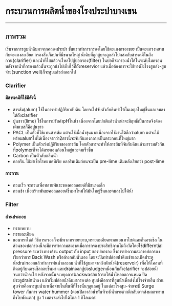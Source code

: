 # กระบวนการผลิตน้ำของโรงประปาบางเขน
---
## ภาพรวม
   เริ่มจากการสูบน้ำดิบมาจากคลองประปา ขั้นแรกทำการกรองโดยใช้ตะแกงกรองขยะ เป็นตะแกรงหยาบกับตะแกงละเอียด กรองสิ่งเจือปนที่มีขนาดใหญ่ น้ำดิบที่ถูกสูบจะถูกส่งไปผสมกับสารเคมีในถังกวน(clarifier) และน้ำที่ใสแล้วจะไหลไปสู่บ่อกรอง(filter) ในบ่อก็จะกรองน้ำได้ในระดับไมครอน หลังจากน้ำที่กรองแล้วนั้นจะถูกนำไปเก็บไว้ที่ถังreservior แล้วเมื่อต้องการจะใช้ทางฝั่งโรงสูบส่ง-สูบจ่าย(sunction well)ก็จะสูบแล้วส่งออกไป
### Clarifier
#### มีสารเคมีที่ใช้มีดังนี้
+ สารส้ม(alum) ใช้ในการทำปฏิกิริยากับดิน โดยจะไปจับตัวกับดินทำให้โมเลกุลใหญ่ขึ้นและจมลงใต้ถังclarifier
+ ปูนขาว(lime) ใช้ในการปรับค่าpHในน้ำ เนื่องจากโดยปกติแล้วน้ำเน่าจะมีฤทธิ์เป็นกรดจึงต้องเติมเบสก็คือปูนขาว
+ PACL เป็นตัวที่ใช้แทนสารส้ม แต่จะใช้เมื่อน้ำขุ่นมากเนื่องจากใช้งานได้ดีกว่าalum แต่จะใช้พร้อมalumไม่ได้เนื่องจากว่า2สารนี้จะจับกันเองกลายเป็นตระกอนที่ใหญ่มาก
+ Polymer เป็นตัวเร่งปฏิกิริยาของสารส้ม โดยตัวสารจะทำให้สารส้มที่จับกับดินแล้วมารวมตัวกันที่polymerก็จะได้ตระกอนก้อนใหญ่และจมเร็วขึ้น
+ Carbon เป็นตัวดับกลิ่นน้ำ
+ คลอรีน ใช้ฆ่าเชื้อโรคแบคทีเรีย คลอรีนเติมก่อนจะเป็น pre-lime เติมหลังเรียกว่า post-lime
#### การกวน
+ กวนเร็ว จะกวนเพื่อทลายพันธะของคอลลอยด์ที่มีขนาดเล็ก
+ กวนช้า เพื่อสร้างพันธะคอลลลอยด์ขึ้นมาใหม่ให้มันใหญ่ขึ้นและจมลงไปใต้น้ำ
### Filter
#### ส่วนประกอบ
+ ทรายหยาบ
+ ทรายละเอียด
+ แอนทราไซต์
        วิธีการกรองก็จะมีพวกทรายหยาบ,ทรายละเอียดพวกแอนทาไซต์และก็นอซเซิล ในส่วนของบ่อกรองนี้จะมีการทำความสะอาดเมื่อการกรองประสิทธิภาพไม่ถึงวัดโดยใช้differntial pressure ระหว่างทางด้าน output กับ input ของบ่อกรอง ซึ่งการทำความสะอาดบ่อกรองเรียกว่าการ Back Wash หรือล้างกลับนั่นเอง โดยจะปิดท่าปล่อยน้ำดิบเข้าและเปิดประตูน้ำdrainออกแล้วทำการพ่นน้ำและลม น้ำที่ใช้สูบมาจากถังพักน้ำดี(reservoir) เพื่อให้โคลนที่ติดอยู่กับนอซเซิลลอยขึ้นมา และdrainออกสู่บ่อsludgeเหมือนกับถังclarifier จะปล่อยน้ำจนกว่าน้ำจะใส หลังจากนั้นจะหยุดการbackwashแล้วรอให้น้ำไหลออกจนหมด ปิดประตูdrainน้ำลง แลัวเริ่มปล่อยน้ำดิบมากรองต่อ 
         สูบส่งคือการที่สูบน้ำเพื่อส่งไปโรงจ่ายอื่น ส่วนสูบจ่ายคือการสูบน้ำมาเพื่อจ่ายในพื้นที่ที่โรงนั้นๆดูแลอยู่ ในแต่ละโรงสูบ-จ่ายจะมี Surge tower กันการ water hummer (ตอนปิดวาล์วน้ำทันทีจะมีน้ำกระชากตีกลับอาจส่งผลกระทบถึงใบพัดแตก) สูง 1 เมตรจะส่งไปได้ไกล 1 กิโลเมตร
